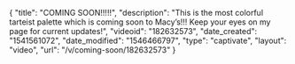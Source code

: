 {
    "title": "COMING SOON!!!!!",
    "description": "This is the most colorful tarteist palette which is coming soon to Macy’s!!! Keep your eyes on my page for current updates!",
    "videoid": "182632573",
    "date_created": "1541561072",
    "date_modified": "1546466797",
    "type": "captivate",
    "layout": "video",
    "url": "\/v\/coming-soon\/182632573"
}